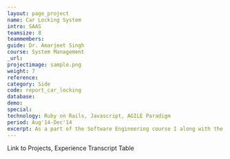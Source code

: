```yaml
---
layout: page_project
name: Car Locking System
intro: SAAS
teamsize: 8
teammembers: 
guide: Dr. Amarjeet Singh
course: System Management
_url: 
projectimage: sample.png
weight: 7
reference: 
category: Side
code: report_car_locking
database:
demo:
special:
technology: Ruby on Rails, Javascript, AGILE Paradigm
period: Aug'14-Dec'14
excerpt: As a part of the Software Engineering course I along with the team made a SAAS web application using ruby on rails framework. The Web Application consisted of a system to allow a Travel Agent to effectively run his business by adding and using a set of applets that the service provides.
---
```

Link to Projects, Experience
Transcript Table